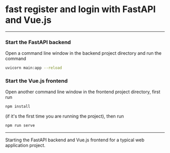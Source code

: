 # fast register and login with FastAPI and Vue.js

---

### Start the FastAPI backend  
Open a command line window in the backend project directory and run the command  
```sh
uvicorn main:app --reload
```

### Start the Vue.js frontend  
Open another command line window in the frontend project directory, first run
```sh
npm install
```
(if it's the first time you are running the project), then run 
```sh
npm run serve
```

---

Starting the FastAPI backend and Vue.js frontend for a typical web application project.

